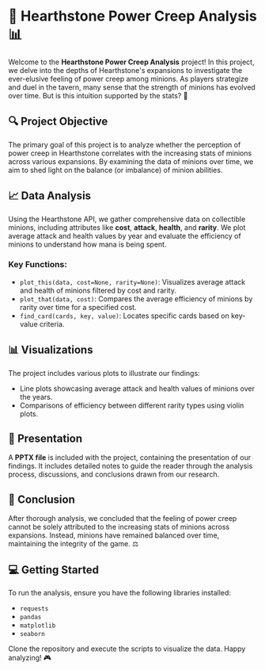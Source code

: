 # 🐉 Hearthstone Power Creep Analysis 📊

Welcome to the **Hearthstone Power Creep Analysis** project! In this project, we delve into the depths of Hearthstone's expansions to investigate the ever-elusive feeling of power creep among minions. As players strategize and duel in the tavern, many sense that the strength of minions has evolved over time. But is this intuition supported by the stats? 🤔

## 🔍 Project Objective

The primary goal of this project is to analyze whether the perception of power creep in Hearthstone correlates with the increasing stats of minions across various expansions. By examining the data of minions over time, we aim to shed light on the balance (or imbalance) of minion abilities.

## 📈 Data Analysis

Using the Hearthstone API, we gather comprehensive data on collectible minions, including attributes like **cost**, **attack**, **health**, and **rarity**. We plot average attack and health values by year and evaluate the efficiency of minions to understand how mana is being spent.

### Key Functions:
- `plot_this(data, cost=None, rarity=None)`: Visualizes average attack and health of minions filtered by cost and rarity.
- `plot_that(data, cost)`: Compares the average efficiency of minions by rarity over time for a specified cost.
- `find_card(cards, key, value)`: Locates specific cards based on key-value criteria.

## 📊 Visualizations

The project includes various plots to illustrate our findings:
- Line plots showcasing average attack and health values of minions over the years.
- Comparisons of efficiency between different rarity types using violin plots.

## 📑 Presentation

A **PPTX file** is included with the project, containing the presentation of our findings. It includes detailed notes to guide the reader through the analysis process, discussions, and conclusions drawn from our research.

## 📝 Conclusion

After thorough analysis, we concluded that the feeling of power creep cannot be solely attributed to the increasing stats of minions across expansions. Instead, minions have remained balanced over time, maintaining the integrity of the game. ⚖️

## 💻 Getting Started

To run the analysis, ensure you have the following libraries installed:

- `requests`
- `pandas`
- `matplotlib`
- `seaborn`

Clone the repository and execute the scripts to visualize the data. Happy analyzing! 🎮
